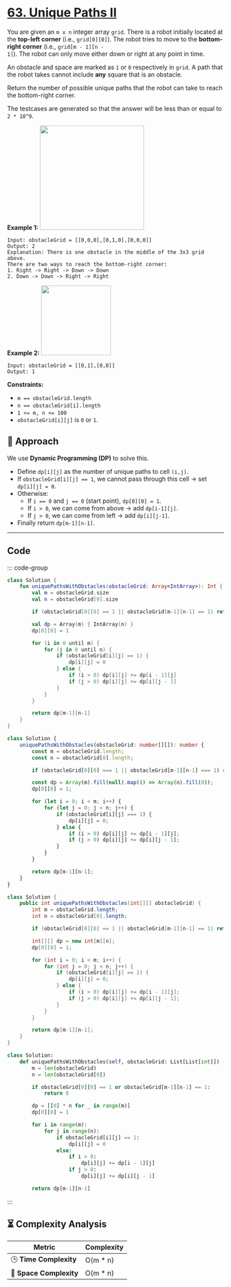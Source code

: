 # [63. Unique Paths II](https://leetcode.com/problems/unique-paths-ii/description/?envType=study-plan-v2&envId=top-interview-150)

You are given an <code>m x n</code> integer array <code>grid</code>. There is a robot initially located at the <b>top-left corner</b> (i.e., <code>grid[0][0]</code>). The robot tries to move to the **bottom-right corner**  (i.e., <code>grid[m - 1][n - 1]</code>). The robot can only move either down or right at any point in time.

An obstacle and space are marked as <code>1</code> or <code>0</code> respectively in <code>grid</code>. A path that the robot takes cannot include **any**  square that is an obstacle.

Return the number of possible unique paths that the robot can take to reach the bottom-right corner.

The testcases are generated so that the answer will be less than or equal to <code>2 * 10^9</code>.

**Example 1:** 
<img alt="" src="https://assets.leetcode.com/uploads/2020/11/04/robot1.jpg" style="width: 242px; height: 242px;">

```
Input: obstacleGrid = [[0,0,0],[0,1,0],[0,0,0]]
Output: 2
Explanation: There is one obstacle in the middle of the 3x3 grid above.
There are two ways to reach the bottom-right corner:
1. Right -> Right -> Down -> Down
2. Down -> Down -> Right -> Right
```

**Example 2:** 
<img alt="" src="https://assets.leetcode.com/uploads/2020/11/04/robot2.jpg" style="width: 162px; height: 162px;">

```
Input: obstacleGrid = [[0,1],[0,0]]
Output: 1
```

**Constraints:** 

- <code>m == obstacleGrid.length</code>
- <code>n == obstacleGrid[i].length</code>
- <code>1 <= m, n <= 100</code>
- <code>obstacleGrid[i][j]</code> is <code>0</code> or <code>1</code>.

## 🚀 Approach

We use **Dynamic Programming (DP)** to solve this.

- Define `dp[i][j]` as the number of unique paths to cell `(i,j)`.
- If `obstacleGrid[i][j] == 1`, we cannot pass through this cell → set `dp[i][j] = 0`.
- Otherwise:
  - If `i == 0` and `j == 0` (start point), `dp[0][0] = 1`.
  - If `i > 0`, we can come from above → add `dp[i-1][j]`.
  - If `j > 0`, we can come from left → add `dp[i][j-1]`.
- Finally return `dp[m-1][n-1]`.

---

## Code

::: code-group

```kotlin [Kotlin]
class Solution {
    fun uniquePathsWithObstacles(obstacleGrid: Array<IntArray>): Int {
        val m = obstacleGrid.size
        val n = obstacleGrid[0].size

        if (obstacleGrid[0][0] == 1 || obstacleGrid[m-1][n-1] == 1) return 0

        val dp = Array(m) { IntArray(n) }
        dp[0][0] = 1

        for (i in 0 until m) {
            for (j in 0 until n) {
                if (obstacleGrid[i][j] == 1) {
                    dp[i][j] = 0
                } else {
                    if (i > 0) dp[i][j] += dp[i - 1][j]
                    if (j > 0) dp[i][j] += dp[i][j - 1]
                }
            }
        }

        return dp[m-1][n-1]
    }
}
```

```typescript [TypeScript]
class Solution {
    uniquePathsWithObstacles(obstacleGrid: number[][]): number {
        const m = obstacleGrid.length;
        const n = obstacleGrid[0].length;

        if (obstacleGrid[0][0] === 1 || obstacleGrid[m-1][n-1] === 1) return 0;

        const dp = Array(m).fill(null).map(() => Array(n).fill(0));
        dp[0][0] = 1;

        for (let i = 0; i < m; i++) {
            for (let j = 0; j < n; j++) {
                if (obstacleGrid[i][j] === 1) {
                    dp[i][j] = 0;
                } else {
                    if (i > 0) dp[i][j] += dp[i - 1][j];
                    if (j > 0) dp[i][j] += dp[i][j - 1];
                }
            }
        }

        return dp[m-1][n-1];
    }
}
```

```java [Java]
class Solution {
    public int uniquePathsWithObstacles(int[][] obstacleGrid) {
        int m = obstacleGrid.length;
        int n = obstacleGrid[0].length;

        if (obstacleGrid[0][0] == 1 || obstacleGrid[m-1][n-1] == 1) return 0;

        int[][] dp = new int[m][n];
        dp[0][0] = 1;

        for (int i = 0; i < m; i++) {
            for (int j = 0; j < n; j++) {
                if (obstacleGrid[i][j] == 1) {
                    dp[i][j] = 0;
                } else {
                    if (i > 0) dp[i][j] += dp[i - 1][j];
                    if (j > 0) dp[i][j] += dp[i][j - 1];
                }
            }
        }

        return dp[m-1][n-1];
    }
}
```

```python [Python]
class Solution:
    def uniquePathsWithObstacles(self, obstacleGrid: List[List[int]]) -> int:
        m = len(obstacleGrid)
        n = len(obstacleGrid[0])

        if obstacleGrid[0][0] == 1 or obstacleGrid[m-1][n-1] == 1:
            return 0

        dp = [[0] * n for _ in range(m)]
        dp[0][0] = 1

        for i in range(m):
            for j in range(n):
                if obstacleGrid[i][j] == 1:
                    dp[i][j] = 0
                else:
                    if i > 0:
                        dp[i][j] += dp[i - 1][j]
                    if j > 0:
                        dp[i][j] += dp[i][j - 1]

        return dp[m-1][n-1]
```

:::

## ⏳ Complexity Analysis

| Metric               | Complexity        |
|-----------------------|-------------------|
| 🕒 **Time Complexity** |  O(m * n)  |
| 💾 **Space Complexity**|  O(m * n)  |